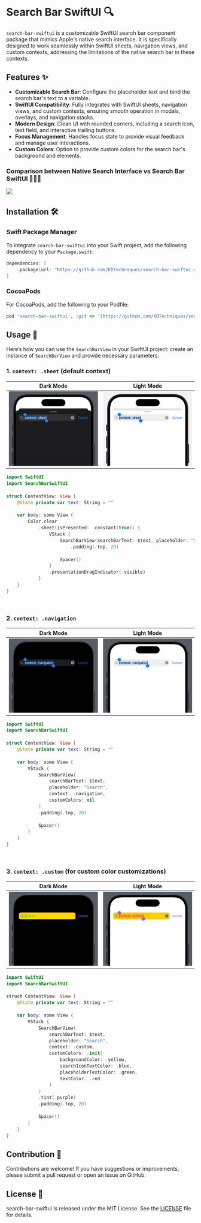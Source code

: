 # Search Bar SwiftUI 🔍

`search-bar-swiftui` is a customizable SwiftUI search bar component package that mimics Apple's native search interface. It is specifically designed to work seamlessly within SwiftUI sheets, navigation views, and custom contexts, addressing the limitations of the native search bar in these contexts.

## Features ✨

- **Customizable Search Bar**: Configure the placeholder text and bind the search bar's text to a variable.
- **SwiftUI Compatibility**: Fully integrates with SwiftUI sheets, navigation views, and custom contexts, ensuring smooth operation in modals, overlays, and navigation stacks.
- **Modern Design**: Clean UI with rounded corners, including a search icon, text field, and interactive trailing buttons.
- **Focus Management**: Handles focus state to provide visual feedback and manage user interactions.
- **Custom Colors**: Option to provide custom colors for the search bar's background and elements.

### Comparison between Native Search Interface vs Search Bar SwiftUI 💁🏻‍♂️
<img src='https://github.com/KDTechniques/search-bar-swiftui/blob/main/readme_images/Comparison.gif?raw=true'>

## Installation 🛠️

### Swift Package Manager

To integrate `search-bar-swiftui` into your Swift project, add the following dependency to your `Package.swift`:

```swift
dependencies: [
    .package(url: "https://github.com/KDTechniques/search-bar-swiftui.git", from: "1.0.0")
]
```
### CocoaPods
For CocoaPods, add the following to your Podfile:

```ruby
pod 'search-bar-swiftui', :git => '[https://github.com/KDTechniques/search-bar-swiftui.git](https://github.com/KDTechniques/search-bar-swiftui.git)'
```

## Usage 📖
Here’s how you can use the `SearchBarView` in your SwiftUI project: create an instance of `SearchBarView` and provide necessary parameters:

### 1. `context: .sheet` (default context)

|Dark Mode|Light Mode|
|-|-|
|<img src='https://github.com/KDTechniques/search-bar-swiftui/blob/main/readme_images/Sheet_Context_Dark.png?raw=true'>|<img src='https://github.com/KDTechniques/search-bar-swiftui/blob/main/readme_images/Sheet_Context_Light.png?raw=true'>|

```swift
import SwiftUI
import SearchBarSwiftUI

struct ContentView: View {
    @State private var text: String = ""

    var body: some View {
        Color.clear
            .sheet(isPresented: .constant(true)) {
                VStack {
                    SearchBarView(searchBarText: $text, placeholder: "Search", context: .sheet, customColors: nil)
                        .padding(.top, 20)
                    
                    Spacer()
                }
                .presentationDragIndicator(.visible)
            }
    }
}
```

<br>

### 2. `context: .navigation`

|Dark Mode|Light Mode|
|-|-|
|<img src='https://github.com/KDTechniques/search-bar-swiftui/blob/main/readme_images/Navigation_Context_Dark.png?raw=true'>|<img src='https://github.com/KDTechniques/search-bar-swiftui/blob/main/readme_images/Navigation_Context_Light.png?raw=true'>|

```swift
import SwiftUI
import SearchBarSwiftUI

struct ContentView: View {
    @State private var text: String = ""

    var body: some View {
        VStack {
            SearchBarView(
                searchBarText: $text,
                placeholder: "Search",
                context: .navigation,
                customColors: nil
            )
            .padding(.top, 20)
            
            Spacer()
        }
    }
}
```

<br>

### 3. `context: .custom` (for custom color customizations)

|Dark Mode|Light Mode|
|-|-|
|<img src='https://github.com/KDTechniques/search-bar-swiftui/blob/main/readme_images/Custom_Context_Dark.png?raw=true'>|<img src='https://github.com/KDTechniques/search-bar-swiftui/blob/main/readme_images/Custom_Context_Light.png?raw=true'>|

```swift
import SwiftUI
import SearchBarSwiftUI

struct ContentView: View {
    @State private var text: String = ""

    var body: some View {
        VStack {
            SearchBarView(
                searchBarText: $text,
                placeholder: "Search",
                context: .custom,
                customColors: .init(
                    backgroundColor: .yellow,
                    searchIconTextColor: .blue,
                    placeholderTextColor: .green,
                    textColor: .red
                )
            )
            .tint(.purple)
            .padding(.top, 20)
                    
            Spacer()
        }
    }
}
```

## Contribution 🤝
Contributions are welcome! If you have suggestions or improvements, please submit a pull request or open an issue on GitHub.

## License 📜
search-bar-swiftui is released under the MIT License. See the [LICENSE](https://github.com/KDTechniques/search-bar-swiftui/blob/main/LICENSE) file for details.

